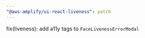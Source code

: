 ```yaml
---
"@aws-amplify/ui-react-liveness": patch
---
```


fix(liveness): add a11y tags to `FaceLivenessErrorModal`
